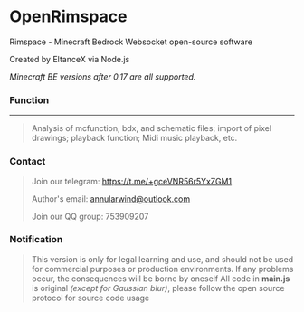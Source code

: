 # OpenRimspace

Rimspace - Minecraft Bedrock Websocket open-source software

Created by EltanceX via Node.js

*Minecraft BE versions after 0.17 are all supported.*

### Function
------------
>Analysis of mcfunction, bdx, and schematic files; import of pixel drawings; playback function; Midi music playback, etc.

### Contact

>Join our telegram: https://t.me/+gceVNR56r5YxZGM1
>
>Author's email: annularwind@outlook.com
>
>Join our QQ group: 753909207
>

### Notification
>This version is only for legal learning and use, and should not be used for commercial purposes or production environments. If any problems occur, the consequences will be borne by oneself
>All code in **main.js** is original *(except for Gaussian blur)*, please follow the open source protocol for source code usage
